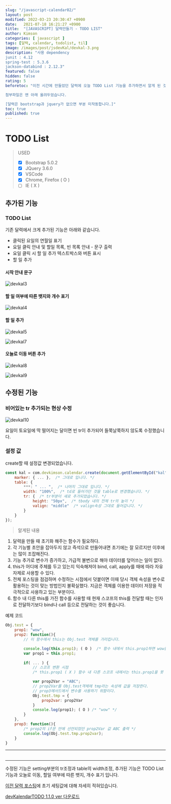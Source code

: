 ```yaml
---
slug: "/javascript-calendar02/"
layout: post
modified: 2022-03-23 20:30:47 +0900
date:   2021-07-18 16:21:27 +0900
title:  "[JAVASCRIPT] 달력만들기 - TODO LIST"
author: Kimson
categories: [ javascript ]
tags: [달력, calendar, todolist, til]
image: /images/post/jsdevKal/devkal-3.png
description: "사용 dependency
junit : 4.12
spring-test : 5.3.6
jackson-databind : 2.12.3"
featured: false
hidden: false
rating: 5
beforetoc: "이전 시간에 만들었던 달력에 오늘 TODO List 기능을 추가하면서 알게 된 것들과 수정된 부분을 정리하고자 포스팅합니다.

첨부파일은 맨 아래 올려두었습니다.

[달력은 bootstrap과 jquery가 없으면 부분 미작동합니다.]"
toc: true
published: true
---
```


# TODO List

> USED
> 
> - [x] Bootstrap 5.0.2
> - [x] JQuery 3.6.0
> - [x] VSCode
> - [x] Chrome, Firefox ( O )
> - [ ] IE ( X )

## 추가된 기능

### TODO List

기존 달력에서 크게 추가된 기능은 아래와 같습니다.

- 클릭된 요일의 연월일 표기
- 요일 클릭 안내 및 할일 목록, 빈 목록 안내 - 문구 출력
- 요일 클릭 시 할 일 추가 텍스트박스와 버튼 표시
- 할 일 추가

#### 시작 안내 문구

![devkal3](/images/post/jsdevKal/devkal-3.png)

#### 할 일 여부에 따른 뱃지와 개수 표기

![devkal4](/images/post/jsdevKal/devkal-4.png)

#### 할 일 추가

![devkal5](/images/post/jsdevKal/devkal-5.png)

![devkal7](/images/post/jsdevKal/devkal-7.png)


#### 오늘로 이동 버튼 추가

![devkal8](/images/post/jsdevKal/devkal-8.png)

![devkal9](/images/post/jsdevKal/devkal-9.png)

## 수정된 기능

### 비어있는 tr 추가되는 현상 수정

![devkal10](/images/post/jsdevKal/devkal-10.png)

요일이 토요일에 딱 떨어지는 달이면 빈 tr이 추가되어 들쭉날쭉하지 않도록 수정했습니다.

### 설정 값

create할 때 설정값 변경되었습니다.

```javascript
const kal = com.devkimson.calendar.create(document.getElementById("kal"||"kal", {
    marker: { ... },  /* 그대로 입니다. */
    table: {
        ***: " ... ",  /* 나머지 그대로 입니다. */
        width: "100%",  /* td로 들어가던 것을 table로 변경했습니다. */
        tr: {  /* tr부분이 새로 추가되었습니다. */
            height: "50px",  /* tbody 내의 전체 tr의 높이 */
            valign: "middle"  /* valign속성 그대로 들어갑니다. */
        }
    }
});
```

>알게된 내용

1. 달력을 만들 때 초기화 해주는 함수가 필요하다.
2. 각 기능별 초안을 잡아두지 않고 즉석으로 만들어내면 초기에는 잘 모르지만 이후에는 많이 조잡해진다.
3. 기능 추가로 변수가 증가하고, 가급적 불변으로 해야 데이터를 덮어쓰는 일이 없다.
4. this가 어디에 주체를 두고 있는지 익숙해져야 bind, call, apply를 때에 따라 자유자제로 사용할 수 있다.
5. 전체 포스팅을 점검하며 수정하는 시점에서 덧붙이면 이때 당시 객체 속성을 변수로 활용하는 것이 맞는 방법인지 불확실했다. 지금은 객체를 이용한 데이터 저장을 적극적으로 사용하고 있는 부분이다.
6. 함수 내 다른 this를 가진 함수를 사용할 때 현재 스코프의 this를 전달할 때는 인자로 전달하기보다 bind나 call 등으로 전달하는 것이 좋습니다.

예제 코드
```javascript
Obj.test = {
    prop1: "wow",
    prop2: function(){
        // 이 함수에서 this는 Obj.test 객체를 가리킵니다.

        console.log(this.prop1); ( O )  /* 함수 내에서 this.prop1하면 wow를 가져옴 */
        var prop1 = this.prop1;
        
        if( ... ) {
            // 스코프 변환 시점
            /* this.prop1 ( X ) 함수 내 다른 스코프 내에서는 this.prop1을 못 가져옴 */

            var prop2Var = "ABC";
            // prop2Var를 Obj.test객체에 tmp라는 속성에 값을 저장한다.
            // prop3메서드에서 변수를 사용하기 위함이다.
            Obj.test.tmp = {
                prop2var: prop2Var
            }
            console.log(prop1); ( O ) /* "wow" */
        }
    },
    prop3: function(){
        /* prop2의 if문 안에 선언되었던 prop2Var 값 ABC 출력 */
        console.log(Obj.test.tmp.prop2var);
    }
}
```

-----

<div>
    <table id="kal" class="table text-center table-hover"></table>
</div>
<script src="/lib/devkalendar.js"></script>

-----

수정된 기능은 setting부분의 tr조정과 table의 width조정, 추가된 기능은 TODO List 기능과 오늘로 이동, 할일 여부에 따른 뱃지, 개수 표기 입니다.

[이전 달력 포스팅](/javascript-calendar/)에 초기 세팅값에 대해 자세히 적혀있습니다.

<a href="/download/devkalendarTODO.zip" download>devKalendarTODO 1.1.0 ver 다운로드</a>